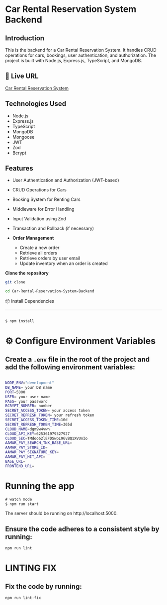 
# Car Rental Reservation System Backend 

##  Introduction
This is the backend for a Car Rental Reservation System. It handles CRUD operations for cars, bookings, user authentication, and authorization. The project is built with Node.js, Express.js, TypeScript, and MongoDB.

## 🔗 Live URL

[Car Rental Reservation System](https://assignment-51-l2.vercel.app)


## Technologies Used
- Node.js
- Express.js
- TypeScript
- MongoDB
- Mongoose
- JWT
- Zod
- Bcrypt


## Features
- User Authentication and Authorization (JWT-based)
- CRUD Operations for Cars
- Booking System for Renting Cars
- Middleware for Error Handling
- Input Validation using Zod
- Transaction and Rollback (if necessary)

- **Order Management**
  - Create a new order
  - Retrieve all orders
  - Retrieve orders by user email
  - Update inventory when an order is created


 **Clone the repository**

   ```sh
   git clone 

   cd Car-Rental-Reservation-System-Backend
  
```
📦 Install Dependencies

---
```bash

$ npm install

```
# ⚙️ Configure Environment Variables
## Create a `.env` file in the root of the project and add the following environment variables:

```bash

NODE_ENV="development"
DB_NAME= your DB name
PORT=5000
USER= your user name
PASS= your password
BCRYPT_NUMBER= number
SECRET_ACCESS_TOKEN= your access token
SECRET_REFRESH_TOKEN= your refresh token
SECRET_ACCESS_TOKEN_TIME=10d
SECRET_REFRESH_TOKEN_TIME=365d
CLOUD_NAME=dgm9w4vwh
CLOUD_API_KEY=625361979527927
CLOUD_SEC=TMdoo62lEFDSwpL9GvBQ1XVUnIo
AAMAR_PAY_SEARCH_TNX_BASE_URL= 
AAMAR_PAY_STORE_ID=
AAMAR_PAY_SIGNATURE_KEY= 
AAMAR_PAY_HIT_API= 
BASE_URL=
FRONTEND_URL=


```
# Running the app

```TYPESCRIPT
# watch mode
$ npm run start


```
The server should be running on http://localhost:5000.


<!-- . -->


## Ensure the code adheres to a consistent style by running:

```TYPESCRIPT
npm run lint
```
# LINTING FIX
## Fix the code by running:
```TYPESCRIPT
npm run lint:fix

```
